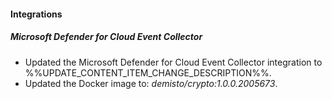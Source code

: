 
#### Integrations

##### Microsoft Defender for Cloud Event Collector

- Updated the Microsoft Defender for Cloud Event Collector integration to %%UPDATE_CONTENT_ITEM_CHANGE_DESCRIPTION%%.
- Updated the Docker image to: *demisto/crypto:1.0.0.2005673*.

